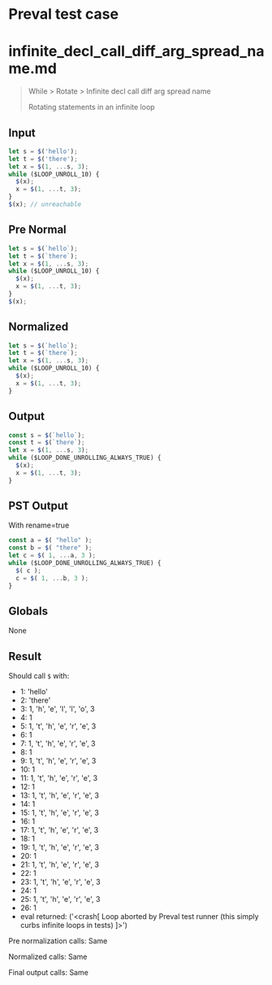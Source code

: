 # Preval test case

# infinite_decl_call_diff_arg_spread_name.md

> While > Rotate > Infinite decl call diff arg spread name
>
> Rotating statements in an infinite loop

## Input

`````js filename=intro
let s = $('hello');
let t = $('there');
let x = $(1, ...s, 3);
while ($LOOP_UNROLL_10) {
  $(x);
  x = $(1, ...t, 3);
}
$(x); // unreachable
`````

## Pre Normal


`````js filename=intro
let s = $(`hello`);
let t = $(`there`);
let x = $(1, ...s, 3);
while ($LOOP_UNROLL_10) {
  $(x);
  x = $(1, ...t, 3);
}
$(x);
`````

## Normalized


`````js filename=intro
let s = $(`hello`);
let t = $(`there`);
let x = $(1, ...s, 3);
while ($LOOP_UNROLL_10) {
  $(x);
  x = $(1, ...t, 3);
}
`````

## Output


`````js filename=intro
const s = $(`hello`);
const t = $(`there`);
let x = $(1, ...s, 3);
while ($LOOP_DONE_UNROLLING_ALWAYS_TRUE) {
  $(x);
  x = $(1, ...t, 3);
}
`````

## PST Output

With rename=true

`````js filename=intro
const a = $( "hello" );
const b = $( "there" );
let c = $( 1, ...a, 3 );
while ($LOOP_DONE_UNROLLING_ALWAYS_TRUE) {
  $( c );
  c = $( 1, ...b, 3 );
}
`````

## Globals

None

## Result

Should call `$` with:
 - 1: 'hello'
 - 2: 'there'
 - 3: 1, 'h', 'e', 'l', 'l', 'o', 3
 - 4: 1
 - 5: 1, 't', 'h', 'e', 'r', 'e', 3
 - 6: 1
 - 7: 1, 't', 'h', 'e', 'r', 'e', 3
 - 8: 1
 - 9: 1, 't', 'h', 'e', 'r', 'e', 3
 - 10: 1
 - 11: 1, 't', 'h', 'e', 'r', 'e', 3
 - 12: 1
 - 13: 1, 't', 'h', 'e', 'r', 'e', 3
 - 14: 1
 - 15: 1, 't', 'h', 'e', 'r', 'e', 3
 - 16: 1
 - 17: 1, 't', 'h', 'e', 'r', 'e', 3
 - 18: 1
 - 19: 1, 't', 'h', 'e', 'r', 'e', 3
 - 20: 1
 - 21: 1, 't', 'h', 'e', 'r', 'e', 3
 - 22: 1
 - 23: 1, 't', 'h', 'e', 'r', 'e', 3
 - 24: 1
 - 25: 1, 't', 'h', 'e', 'r', 'e', 3
 - 26: 1
 - eval returned: ('<crash[ Loop aborted by Preval test runner (this simply curbs infinite loops in tests) ]>')

Pre normalization calls: Same

Normalized calls: Same

Final output calls: Same
